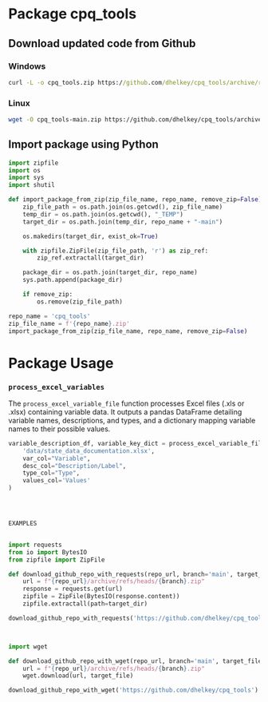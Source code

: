 # Package cpq_tools

## Download updated code from Github

### Windows

```cmd
curl -L -o cpq_tools.zip https://github.com/dhelkey/cpq_tools/archive/refs/heads/main.zip
```

### Linux

```bash
wget -O cpq_tools-main.zip https://github.com/dhelkey/cpq_tools/archive/refs/heads/main.zip
```

## Import package using Python

```python
import zipfile
import os
import sys
import shutil

def import_package_from_zip(zip_file_name, repo_name, remove_zip=False):
    zip_file_path = os.path.join(os.getcwd(), zip_file_name)
    temp_dir = os.path.join(os.getcwd(), "_TEMP")
    target_dir = os.path.join(temp_dir, repo_name + "-main")

    os.makedirs(target_dir, exist_ok=True)

    with zipfile.ZipFile(zip_file_path, 'r') as zip_ref:
        zip_ref.extractall(target_dir)

    package_dir = os.path.join(target_dir, repo_name)
    sys.path.append(package_dir)

    if remove_zip:
        os.remove(zip_file_path)

repo_name = 'cpq_tools'
zip_file_name = f'{repo_name}.zip'
import_package_from_zip(zip_file_name, repo_name, remove_zip=False)
```


# Package Usage


### `process_excel_variables` 

The `process_excel_variable_file` function processes Excel files (.xls or .xlsx) containing variable data. It outputs a pandas DataFrame detailing variable names, descriptions, and types, and a dictionary mapping variable names to their possible values.


```python
variable_description_df, variable_key_dict = process_excel_variable_file(
    'data/state_data_documentation.xlsx',
    var_col="Variable", 
    desc_col="Description/Label", 
    type_col="Type",
    values_col='Values'
)




EXAMPLES


import requests
from io import BytesIO
from zipfile import ZipFile

def download_github_repo_with_requests(repo_url, branch='main', target_dir='downloaded_repository'):
    url = f"{repo_url}/archive/refs/heads/{branch}.zip"
    response = requests.get(url)
    zipfile = ZipFile(BytesIO(response.content))
    zipfile.extractall(path=target_dir)

download_github_repo_with_requests('https://github.com/dhelkey/cpq_tools')



import wget

def download_github_repo_with_wget(repo_url, branch='main', target_file='downloaded_repository.zip'):
    url = f"{repo_url}/archive/refs/heads/{branch}.zip"
    wget.download(url, target_file)

download_github_repo_with_wget('https://github.com/dhelkey/cpq_tools')
